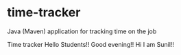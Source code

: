 # time-tracker
Java (Maven) application for tracking time on the job

Time tracker
Hello Students!!
Good evening!!
Hi I am Sunil!!
